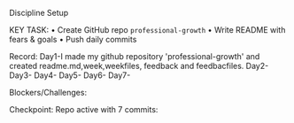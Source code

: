Discipline Setup

KEY TASK:
• Create GitHub repo `professional-growth`
• Write README with fears & goals
• Push daily commits

Record:
    Day1-I made my github repository 'professional-growth' and created readme.md,week,weekfiles,    feedback and feedbacfiles.
    Day2-
    Day3-
    Day4-
    Day5-
    Day6-
    Day7-

Blockers/Challenges:

Checkpoint:
    Repo active with 7 commits: